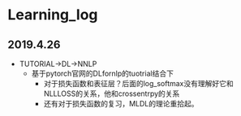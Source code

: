 #  Learning_log

## 2019.4.26

- TUTORIAL->DL->NNLP
  - 基于pytorch官网的DLfornlp的tuotrial结合下
    - 对于损失函数和表征层？后面的log_softmax没有理解好它和NLLLOSS的关系，他和crossentrpy的关系
    - 还有对于损失函数的复习，MLDL的理论重拾起。